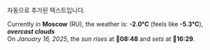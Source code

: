 
자동으로 추가된 텍스트입니다.

<!--START_SECTION:weather:moscow-->
Currently in **Moscow** (RU), the weather is: **-2.0°C** (feels like **-5.3°C**), ***overcast clouds***<br/>
On *January 16, 2025*, the *sun rises* at 🌅**08:48** and *sets* at 🌇**16:29**.
<!--END_SECTION:weather-->
